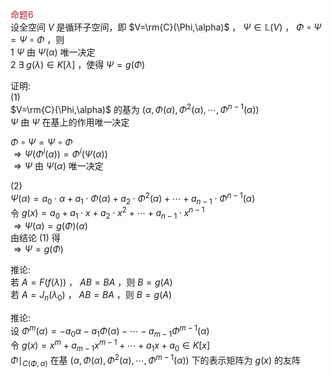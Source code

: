 <font color=brown>命题6</font>  
设全空间 $V$ 是循环子空间，即 $V=\rm{C}(\Phi,\alpha)$ ， $\Psi\in\mathbb{L}(V)$ ， $\Phi\circ\Psi  
=\Psi\circ\Phi$ ，则  
1 $\Psi$ 由 $\Psi(\alpha)$ 唯一决定  
2 $\exists\ g(\lambda)\in K[\lambda]$ ，使得 $\Psi=g(\Phi)$  
  
证明:  
$(1)$  
$V=\rm{C}(\Phi,\alpha)$ 的基为 $(\alpha,\Phi(\alpha),\Phi^2(\alpha),\cdots,\Phi^{n-1}(\alpha))$  
$\Psi$ 由 $\Psi$ 在基上的作用唯一决定  
  
$\Phi\circ\Psi=\Psi\circ\Phi$  
$\Rightarrow\Psi(\Phi^i(\alpha))  
=\Phi^i(\Psi(\alpha))$  
$\Rightarrow\Psi$ 由 $\Psi(\alpha)$ 唯一决定  
  
$(2)$  
$\Psi(\alpha)=a_0\cdot\alpha+a_1\cdot\Phi(\alpha)+a_2\cdot\Phi^2(\alpha)+\cdots+  
a_{n-1}\cdot\Phi^{n-1}(\alpha)$  
令 $g(x)=a_0+a_1\cdot x+a_2\cdot x^2+\cdots+  
a_{n-1}\cdot x^{n-1}$  
$\Rightarrow\Psi(\alpha)=g(\Phi)(\alpha)$  
由结论 $(1)$ 得  
$\Rightarrow\Psi=g(\Phi)$  
  
推论:  
若 $A=F(f(\lambda))$ ， $AB=BA$ ，则 $B=g(A)$  
若 $A=J_n(\lambda_0)$ ， $AB=BA$ ，则 $B=g(A)$  
  
推论:  
设 $\Phi^m(\alpha)=-a_0\alpha-a_1\Phi(\alpha)-\cdots-a_{m-1}\Phi^{m-1}(\alpha)$  
令 $g(x)=x^m+a_{m-1}x^{m-1}+\cdots+a_1x+a_0\in K[x]$  
$\Phi\mid_{C(\Phi,\alpha)}$ 在基 $(\alpha,\Phi(\alpha),\Phi^2(\alpha),\cdots,\Phi^{m-1}(\alpha))$ 下的表示矩阵为 $g(x)$ 的友阵  
